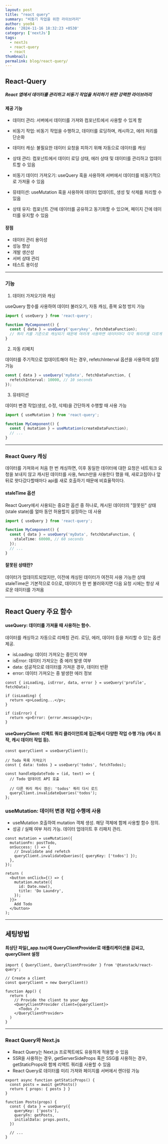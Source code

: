 ```yaml
---
layout: post
title: "react query"
summary: "비동기 작업을 위한 라이브러리"
author: yoo94
date: '2024-11-16 18:32:23 +0530'
category: ['nextJs']
tags:
  - nextJs
  - react-query
  - react
thumbnail: 
permalink: blog/react-query/
---
```


## React-Query

##### React 앱에서 데이터를 관리하고 비동기 작업을 처리하기 위한 강력한 라이브러리

#### 제공 기능

- 데이터 관리: 서버에서 데이터를 가져와 컴포넌트에서 사용할 수 있게 함
- 비동기 작업: 비동기 작업을 수행하고, 데이터를 로딩하며, 캐시하고, 에러 처리를 단순화

- 데이터 캐싱: 불필요한 데이터 요청을 피하기 위해 자동으로 데이터를 캐싱
- 상태 관리: 컴포넌트에서 데이터 로딩 상태, 에러 상태 및 데이터를 관리하고 업데이트할 수 있음
- 비동기 데이터 가져오기: useQuery 훅을 사용하여 서버에서 데이터를 비동기적으로 가져올 수 있음
- 뮤테이션: useMutation 훅을 사용하여 데이터 업데이트, 생성 및 삭제를 처리할 수 있음
- 상태 유지: 컴포넌트 간에 데이터를 공유하고 동기화할 수 있으며, 페이지 간에 데이터를 유지할 수 있음

#### 장점

- 데이터 관리 용이성
- 성능 향상
- 개발 생산성
- 서버 상태 관리
- 테스트 용이성

---

### 기능

1. 데이터 가져오기와 캐싱

useQuery 함수를 사용하여 데이터 불러오기, 자동 캐싱, 중복 요청 방지 가능

```ts
import { useQuery } from 'react-query';

function MyComponent() {
  const { data } = useQuery('querykey', fetchDataFunction);
  // 쿼리 키를 기준으로 캐싱되기 때문에 여러개 사용하면 데이터마다 각각 쿼리키를 다르게 줘야한다.
}
```

2. 자동 리페치

데이터를 주기적으로 업데이트해야 하는 경우, refetchInterval 옵션을 사용하여 설정 가능
```ts
const { data } = useQuery('myData', fetchDataFunction, {
  refetchInterval: 10000, // 10 seconds
});

```

3. 뮤테이션

데이터 변경 작업(생성, 수정, 삭제)을 간단하게 수행할 때 사용 가능
```ts
import { useMutation } from 'react-query';

function MyComponent() {
  const { mutation } = useMutation(createDataFunction);
  // ...
}

```

---

### React Query 캐싱

데이터를 가져와서 처음 한 번 캐싱하면, 이후 동일한 데이터에 대한 요청은 네트워크 요청을 보내지 않고 캐시된 데이터를 사용,
fetch만을 사용한다 했을 때, 새로고침이나 앞뒤로 왓다갔다할때마다 api를 새로 호출하기 때문에 비효율적이다.

#### staleTime 옵션

React Query에서 사용되는 중요한 옵션 중 하나로, 캐시된 데이터의 "잘못된" 상태(stale state)를 얼마 동안 허용할지 설정하는 데 사용

```ts
import { useQuery } from 'react-query';

function MyComponent() {
  const { data } = useQuery('myData', fetchDataFunction, {
    staleTime: 60000, // 60 seconds
  });
  // ...
}
```

#### 잘못된 상태란?

데이터가 업데이트되었지만, 이전에 캐싱된 데이터가 여전히 사용 가능한 상태
staleTime은 기본적으로 0으로, 데이터가 한 번 불러와지면 다음 요청 시에는 항상 새로운 데이터를 가져옴

---

## React Query 주요 함수

#### useQuery: 데이터를 가져올 때 사용하는 함수.

데이터를 캐싱하고 자동으로 리패칭 관리. 로딩, 에러, 데이터 등을 처리할 수 있는 옵션 제공.

- isLoading: 데이터 가져오는 중인지 여부
- isError: 데이터 가져오는 중 에러 발생 여부
- data: 성공적으로 데이터를 가져온 경우, 데이터 반환
- error: 데이터 가져오는 중 발생한 에러 정보

```tsx
const { isLoading, isError, data, error } = useQuery('profile', fetchData);

if (isLoading) {
  return <p>Loading...</p>;
}

if (isError) {
  return <p>Error: {error.message}</p>;
}
```

#### useQueryClient: 리액트 쿼리 클라이언트에 접근해서 다양한 작업 수행 가능 (캐시 조작, 캐시 데이터 작업 등).

```tsx
const queryClient = useQueryClient();

// Todo 목록 가져오기
const { data: todos } = useQuery('todos', fetchTodos);

const handleUpdateTodo = (id, text) => {
  // Todo 업데이트 API 호출

  // 다른 쿼리 캐시 갱신: 'todos' 쿼리 다시 로드
  queryClient.invalidateQueries('todos');
};
```

### useMutation: 데이터 변경 작업 수행에 사용

- useMutation 호출하여 mutation 객체 생성. 해당 객체에 함께 사용할 함수 정의.
- 성공 / 실패 여부 처리 가능. 데이터 업데이트 후 리패치 관리.

```tsx
const mutation = useMutation({
  mutationFn: postTodo,
  onSuccess: () => {
    // Invalidate and refetch
    queryClient.invalidateQueries({ queryKey: ['todos'] });
  },
});

return (
  <button onClick={() => {
    mutation.mutate({
      id: Date.now(),
      title: 'Do Laundry',
    });
  }}>
    Add Todo
  </button>
);
```
---

## 세팅방법
#### 최상단 파일(_app.tsx)에 QueryClientProvider로 애플리케이션을 감싸고, queryClient 설정

```tsx
import { QueryClient, QueryClientProvider } from '@tanstack/react-query';

// Create a client
const queryClient = new QueryClient()

function App() {
  return (
    // Provide the client to your App
    <QueryClientProvider client={queryClient}>
      <Todos />
    </QueryClientProvider>
  )
}
```

---

### React Query와 Next.js

- React Query는 Next.js 프로젝트에도 유용하게 적용할 수 있음
- SSR을 사용하는 경우, getServerSideProps 혹은 SSG를 사용하는 경우, getStaticProps와 함께 리액트 쿼리를 사용할 수 있음
- React Query로 데이터를 미리 가져와 페이지를 서버에서 렌더링 가능

```tsx
export async function getStaticProps() {
  const posts = await getPosts()
  return { props: { posts } }
}

function Posts(props) {
  const { data } = useQuery({
    queryKey: ['posts'],
    queryFn: getPosts,
    initialData: props.posts,
  })

  // ...
}
```